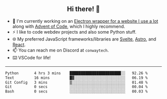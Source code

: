 <h2 align="center">Hi there! 👋</h2>

- 🔭 I'm currently working on an [Electron wrapper for a website I use a lot](https://github.com/ConwayTech-Dev/MyPolyPlus) along with [Advent of Code](https://adventofcode.com), which I highly recommend.
- ⚡ I like to code webdev projects and also some Python stuff.
- 🌐 My preferred JavaScript frameworks/libraries are [Svelte](https://svelte.dev/), [Astro](https://astro.build/), and [React](https://react.dev/).
- 📫 You can reach me on Discord at <code>conwaytech</code>.
- ⌨️ VSCode for life!

***

<!--START_SECTION:waka-->

```txt
Python       4 hrs 3 mins    ███████████████████████░░   92.26 %
Text         16 mins         █▓░░░░░░░░░░░░░░░░░░░░░░░   06.19 %
Git Config   3 mins          ▒░░░░░░░░░░░░░░░░░░░░░░░░   01.48 %
Git          0 secs          ░░░░░░░░░░░░░░░░░░░░░░░░░   00.04 %
Bash         0 secs          ░░░░░░░░░░░░░░░░░░░░░░░░░   00.03 %
```

<!--END_SECTION:waka-->
